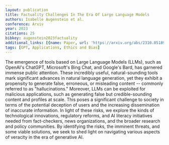 ```yaml
---
layout: publication
title: Factuality Challenges In The Era Of Large Language Models
authors: Isabelle Augenstein et al.
conference: Arxiv
year: 2023
citations: 25
bibkey: augenstein2023factuality
additional_links: [{name: Paper, url: 'https://arxiv.org/abs/2310.05189'}]
tags: [GPT, Applications, Ethics and Bias]
---
```

The emergence of tools based on Large Language Models (LLMs), such as
OpenAI's ChatGPT, Microsoft's Bing Chat, and Google's Bard, has garnered
immense public attention. These incredibly useful, natural-sounding tools mark
significant advances in natural language generation, yet they exhibit a
propensity to generate false, erroneous, or misleading content -- commonly
referred to as "hallucinations." Moreover, LLMs can be exploited for malicious
applications, such as generating false but credible-sounding content and
profiles at scale. This poses a significant challenge to society in terms of
the potential deception of users and the increasing dissemination of inaccurate
information. In light of these risks, we explore the kinds of technological
innovations, regulatory reforms, and AI literacy initiatives needed from
fact-checkers, news organizations, and the broader research and policy
communities. By identifying the risks, the imminent threats, and some viable
solutions, we seek to shed light on navigating various aspects of veracity in
the era of generative AI.